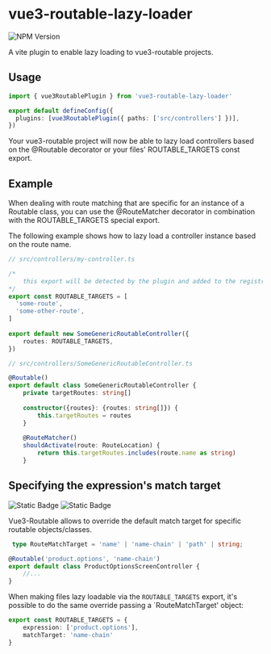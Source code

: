 # vue3-routable-lazy-loader
![NPM Version](https://img.shields.io/npm/v/vue3-routable-lazy-loader)

A vite plugin to enable lazy loading to vue3-routable projects.

## Usage

```ts
import { vue3RoutablePlugin } from 'vue3-routable-lazy-loader'

export default defineConfig({
  plugins: [vue3RoutablePlugin({ paths: ['src/controllers'] })],
})
```

Your vue3-routable project will now be able to lazy load controllers based on the @Routable decorator or your files' ROUTABLE_TARGETS const export.

## Example

When dealing with route matching that are specific for an instance of a Routable class, you can use the @RouteMatcher decorator in combination with the ROUTABLE_TARGETS special export.

The following example shows how to lazy load a controller instance based on the route name.

```ts
// src/controllers/my-controller.ts

/* 
    this export will be detected by the plugin and added to the registry so that when a route matches one of these strings, the file containing your controller will be loaded just in time for activation
*/
export const ROUTABLE_TARGETS = [ 
  'some-route',
  'some-other-route',
] 
  
export default new SomeGenericRoutableController({
    routes: ROUTABLE_TARGETS,
})
```

```ts
// src/controllers/SomeGenericRoutableController.ts

@Routable()
export default class SomeGenericRoutableController {
    private targetRoutes: string[]
    
    constructor({routes}: {routes: string[]}) {
        this.targetRoutes = routes
    }
    
    @RouteMatcher()
    shouldActivate(route: RouteLocation) {
        return this.targetRoutes.includes(route.name as string)
    }
```

## Specifying the expression's match target
![Static Badge](https://img.shields.io/badge/Since-v.1.0.2-yellow)
![Static Badge](https://img.shields.io/badge/Vue3--Routable-v.1.0.2-yellow)

Vue3-Routable allows to override the default match target for specific routable objects/classes.

```ts
 type RouteMatchTarget = 'name' | 'name-chain' | 'path' | string;
```

```ts
@Routable('product.options', 'name-chain')
export default class ProductOptionsScreenController {
    //...
}
```

When making files lazy loadable via the `ROUTABLE_TARGETS` export, it's possible to do the same override passing a `RouteMatchTarget' object:

```ts
export const ROUTABLE_TARGETS = {
    expression: ['product.options'],
    matchTarget: 'name-chain'
}
```